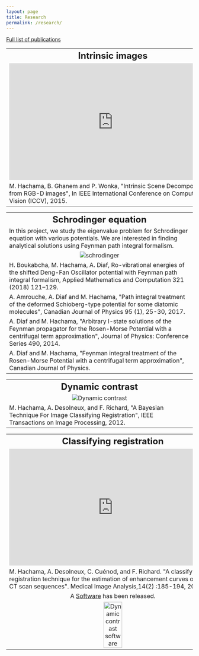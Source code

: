 ```yaml
---
layout: page
title: Research
permalink: /research/
---
```


[Full list of  publications](/home/publi/)

<table>
  <tr> <th align="center"> <font size="5">
  Intrinsic images</font> 
  </th> </tr>
  <tr> <td  align="center"> 
  <iframe width="560" height="315" src="https://www.youtube.com/embed/0ilTmJcyrL4" frameborder="0" allow="accelerometer; autoplay; encrypted-media; gyroscope; picture-in-picture" allowfullscreen></iframe>
  </td> </tr>
   <tr> <td> 
   M. Hachama, B. Ghanem and P. Wonka, "Intrinsic Scene Decomposition from RGB-D images", In IEEE International Conference on Computer Vision (ICCV), 2015.
   </td> </tr>
</table>
 
  
<table>
  <tr> <th align="center"> <font size="5">Schrodinger equation</font> 
  </th> </tr>
  <tr> <td> 
    In this project, we study the eigenvalue problem for Schrodinger equation with various potentials. We are interested in finding analytical solutions using Feynman path integral formalism.
    </td> </tr>   
    <tr> <td align="center"> 
     <img src="/home/projects/schro.jpg" alt="schrodinger"> 
    </td> </tr> 
   <tr> <td> 
H. Boukabcha, M. Hachama, A. Diaf, Ro-vibrational energies of the shifted Deng-Fan Oscillator potential with Feynman path integral formalism, Applied Mathematics and Computation 321 (2018) 121–129.
 </td> </tr>
  <tr> <td> 
A. Amrouche, A. Diaf and M. Hachama, "Path integral treatment of the  deformed Schioberg-type potential for some diatomic molecules", Canadian Journal of Physics 95 (1), 25-30, 2017.
 </td> </tr>
  <tr> <td> 
A. Diaf and M. Hachama, "Arbitrary l-state solutions of the Feynman propagator for the Rosen-Morse Potential with a centrifugal term approximation", Journal of Physics: Conference Series 490, 2014.
 </td> </tr>
  <tr> <td> 
A. Diaf and M. Hachama, "Feynman integral treatment of the Rosen-Morse Potential with a centrifugal term approximation", Canadian Journal of Physics.
 </td> </tr> 
</table>


<table>
  <tr>
    <th align="center"> <font size="5">Dynamic contrast</font> </th>
  </tr>
  <tr>
    <td  align="center">    <img src="/home/projects/ClassifRegist-2012.png" alt="Dynamic contrast"> </td>
  </tr>
    <tr>
    <td>M. Hachama, A. Desolneux, and F. Richard, "A Bayesian Technique For Image Classifying Registration", IEEE Transactions on Image Processing, 2012.</td>
  </tr>
</table>


<table>
  <tr>
    <th align="center"> <font size="5">Classifying registration</font> </th> 
  </tr>
  <tr>
   <td  align="center">
   <iframe width="560" height="315" src="https://www.youtube.com/embed/6NPEGj-Hc_8" frameborder="0" allow="accelerometer; autoplay; encrypted-media; gyroscope; picture-in-picture" allowfullscreen></iframe>
   </td> </tr>
    <tr>
    <td> M. Hachama, A. Desolneux, C. Cuénod, and F. Richard. "A classifying registration technique for the estimation of enhancement curves of DCE-CT scan sequences". Medical Image Analysis,14(2) :185-194, 2010.</td>
     </tr>
    <tr>
    <td align="center">A <a href="https://www.sattse.com/innovation/dynamic-imaging">Software</a> has been released. 
    </td>
  </tr>
      <tr>
    <td align="center">  <img src="/home/projects/DCE-Soft.jpg" alt="Dynamic contrast software"  width="30%">
    </td>
  </tr>
</table>



<!-- <table>
<tr>
<td width="50%">
<iframe width="300" height="315" src="https://www.youtube.com/embed/vNp85kiMXK0" frameborder="0" allowfullscreen></iframe>
</td>
<td width="50%">
##Features
* Feature 1
* Feature 2
* Feature 3
</td>
</tr>
</table> -->